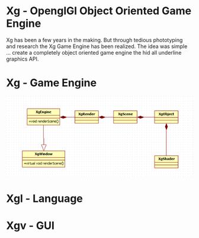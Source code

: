 # Xg - OpenglGl Object Oriented Game Engine

Xg has been a few years in the making.  But through tedious phototyping and research the Xg Game Engine has been realized.  The idea was simple ... create a completely object oriented game engine the hid all underline graphics API.

# Xg - Game Engine

![Overview Class Diagram](doc/images/Capture.PNG)

# Xgl - Language

# Xgv - GUI

